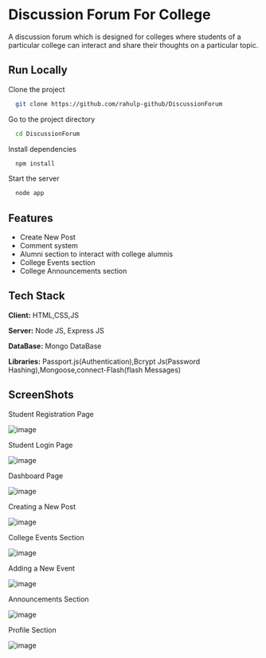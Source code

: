 
# Discussion Forum For College

A discussion forum which is designed for colleges where students of a particular college can interact and share their thoughts on a particular topic. 


###


## Run Locally

Clone the project

```bash
  git clone https://github.com/rahulp-github/DiscussionForum
```

Go to the project directory

```bash
  cd DiscussionForum
```

Install dependencies

```bash
  npm install
```

Start the server

```bash
  node app
```


## Features

- Create New Post
- Comment system 
- Alumni section to interact with college alumnis
- College Events section
- College Announcements section


## Tech Stack

**Client:** HTML,CSS,JS

**Server:** Node JS, Express JS

**DataBase:** Mongo DataBase

**Libraries:** Passport.js(Authentication),Bcrypt Js(Password Hashing),Mongoose,connect-Flash(flash Messages)

## ScreenShots

Student Registration Page

![image](https://user-images.githubusercontent.com/71189359/140924422-12252801-fcb3-4e14-ad79-e785049c7856.png)

Student Login Page

![image](https://user-images.githubusercontent.com/71189359/140924575-fc35383b-e7f3-4e0a-8123-3609e57176ca.png)

Dashboard Page

![image](https://user-images.githubusercontent.com/71189359/140924686-b52d8716-5628-46ba-bbc6-fb4e9a46fae9.png)

Creating a New Post

![image](https://user-images.githubusercontent.com/71189359/140924780-00fbcfe8-6965-4ea1-9000-1cf19cf1162a.png)

College Events Section

![image](https://user-images.githubusercontent.com/71189359/140924884-f42e3f67-88ff-426f-bc34-4674774d704a.png)

Adding a New Event

![image](https://user-images.githubusercontent.com/71189359/140924950-ae862a95-b3ca-432b-a06e-83f5ca1e537b.png)

Announcements Section

![image](https://user-images.githubusercontent.com/71189359/140925036-80680820-a9b5-4585-b0ee-dcd050a435b3.png)

Profile Section

![image](https://user-images.githubusercontent.com/71189359/140925122-a7872673-b047-4c89-9d2a-b35a1c500e25.png)





